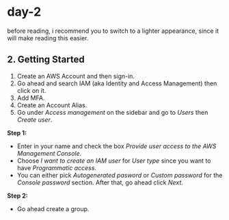 # day-2
before reading, i recommend you to switch to a lighter appearance, since it will make reading this easier.

## 2. Getting Started 

1. Create an AWS Account and then sign-in.
2. Go ahead and search IAM (aka Identity and Access Management) then click on it.
3. Add MFA.
4. Create an Account Alias.
5. Go under *Access management* on the sidebar and go to *Users* then *Create user*.

**Step 1:**

- Enter in your name and check the box *Provide user access to the AWS Management Console*.
- Choose *I want to create an IAM user* for *User type* since you want to have *Programmatic access*.
- You can either pick *Autogenerated pasword* or *Custom password* for the *Console password* section. After that, go ahead click *Next*.

**Step 2:**

- Go ahead create a group.

 